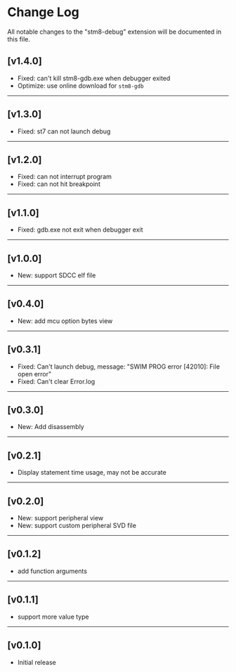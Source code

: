 # Change Log

All notable changes to the "stm8-debug" extension will be documented in this file.

## [v1.4.0]
- Fixed: can't kill stm8-gdb.exe when debugger exited
- Optimize: use online download for `stm8-gdb`
***

## [v1.3.0]
- Fixed: st7 can not launch debug
***

## [v1.2.0]
- Fixed: can not interrupt program
- Fixed: can not hit breakpoint
***

## [v1.1.0]
- Fixed: gdb.exe not exit when debugger exit
***

## [v1.0.0]
- New: support SDCC elf file
***

## [v0.4.0]
- New: add mcu option bytes view
***

## [v0.3.1]
- Fixed: Can't launch debug, message: "SWIM PROG error [42010]: File open error"
- Fixed: Can't clear Error.log
***

## [v0.3.0]
- New: Add disassembly
***

## [v0.2.1]
- Display statement time usage, may not be accurate
***

## [v0.2.0]
- New: support peripheral view
- New: support custom peripheral SVD file
***

## [v0.1.2]
- add function arguments
***

## [v0.1.1]
- support more value type
***

## [v0.1.0]
- Initial release
